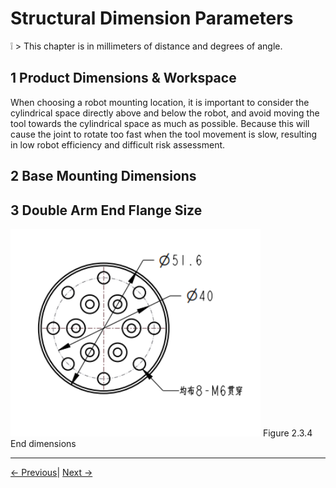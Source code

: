# Structural Dimension Parameters

❕ > This chapter is in millimeters of distance and degrees of angle.

## 1 Product Dimensions & Workspace
  When choosing a robot mounting location, it is important to consider the cylindrical space directly above and below the robot, and avoid moving the tool towards the cylindrical space as much as possible. Because this will cause the joint to rotate too fast when the tool movement is slow, resulting in low robot efficiency and difficult risk assessment.
            
## 2 Base Mounting Dimensions



## 3 Double Arm End Flange Size
<img src="../resources/2-ProductFeature/末端法兰.png" width="400" height="auto" />
Figure 2.3.4 End dimensions


---

[← Previous](../2-ProductFeature/2.2-ControlCoreParameter.md)| [Next →](../2-ProductFeature/2.4-ElectricalCharacteristicParameter.md)